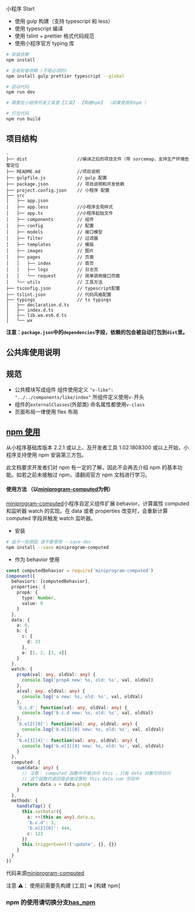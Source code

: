 小程序 Start

- 使用 gulp 构建（支持 typescript 和 less）
- 使用 typescript 编译
- 使用 tslint + prettier 格式代码规范
- 使用小程序官方 typing 库

```sh
# 安装依赖
npm install

# 全局安装依赖 (不是必须的)
npm install gulp prettier typescript --global

# 启动代码
npm run dev

# 需要在小程序开发工具里【工具】-【构建npm】 （如果使用到npm ）

# 打包代码
npm run build
```

## 项目结构

```
.
├── dist                   //编译之后的项目文件（带 sorcemap，支持生产环境告警定位
├── README.md              //项目说明
├── gulpfile.js            // gulp 配置
├── package.json           // 项目说明和开发依赖
├── project.config.json    // 小程序 配置
├── src
│   ├── app.json
│   ├── app.less           //小程序全局样式
│   ├── app.ts             //小程序起始文件
│   ├── components         // 组件
│   ├── config             // 配置
│   ├── models             // 接口模型
│   ├── filter             // 过滤器
│   ├── templates          // 模版
│   ├── images             // 图片
│   ├── pages              // 页面
│   │   ├── index          // 首页
│   │   ├── logs           // 日志页
│   │   └── request        // 简单调用接口页面
│   └── utils              // 工具方法
├── tsconfig.json          // typescript配置
├── tslint.json            // 代码风格配置
├── typings                // ts typings
│   ├── declaration.d.ts
│   ├── index.d.ts
│   ├── lib.wa.es6.d.ts
│   └── wx
```

**注意：`package.json`中的`dependencies`字段，依赖的包会被自动打包到`dist`里。**

## 公共库使用说明

## 规范

- 公共模块写成组件 组件使用定义 `"v-like": "../../components/like/index"` 所组件定义使用`v-`开头
- 组件的`externalClasses`(外部类) 命名属性都使用`v-class`
- 页面布局一律使用 flex 布局

## [npm 使用](https://developers.weixin.qq.com/miniprogram/dev/devtools/npm.html)

从小程序基础库版本 2.2.1 或以上、及开发者工具 1.02.1808300 或以上开始，小程序支持使用 npm 安装第三方包。

此文档要求开发者们对 npm 有一定的了解，因此不会再去介绍 npm 的基本功能。如若之前未接触过 npm，请翻阅官方 npm 文档进行学习。

#### 使用方法 （以[miniprogram-computed](https://github.com/wechat-miniprogram/computed)为例）

[miniprogram-computed](https://github.com/wechat-miniprogram/computed)小程序自定义组件扩展 behavior，计算属性 computed 和监听器 watch 的实现。在 data 或者 properties 改变时，会重新计算 computed 字段并触发 watch 监听器。

- 安装

```sh
# 由于一些原因 请不要使用 --save-dev
npm install --save miniprogram-computed
```

- 作为 behavior 使用

```ts
const computedBehavior = require('miniprogram-computed')
Component({
  behaviors: [computedBehavior],
  properties: {
    propA: {
      type: Number,
      value: 0
    }
  },
  data: {
    a: 0,
    b: {
      c: {
        d: 33
      },
      e: [1, 2, [3, 4]]
    }
  },
  watch: {
    propA(val: any, oldVal: any) {
      console.log('propA new: %s, old: %s', val, oldVal)
    },
    a(val: any, oldVal: any) {
      console.log('a new: %s, old: %s', val, oldVal)
    },
    'b.c.d': function(val: any, oldVal: any) {
      console.log('b.c.d new: %s, old: %s', val, oldVal)
    },
    'b.e[2][0]': function(val: any, oldVal: any) {
      console.log('b.e[2][0] new: %s, old: %s', val, oldVal)
    },
    'b.e[3][4]': function(val: any, oldVal: any) {
      console.log('b.e[3][4] new: %s, old: %s', val, oldVal)
    }
  },
  computed: {
    sum(data: any) {
      // 注意： computed 函数中不能访问 this ，只有 data 对象可供访问
      // 这个函数的返回值会被设置到 this.data.sum 字段中
      return data.a + data.propA
    }
  },
  methods: {
    handleTap() {
      this.setData!({
        a: ++(this as any).data.a,
        'b.c.d': 3,
        'b.e[2][0]': 444,
        c: 123
      })
      this.triggerEvent!('update', {}, {})
    }
  }
})
```

代码来源[miniprogram-computed](https://github.com/wechat-miniprogram/computed)

注意 ⚠️： 使用前需要先构建 [工具] => [构建 npm]

### npm 的使用请切换分支[has_npm](https://github.com/freeshineit/wxapp-typescript-start/tree/has_npm)
